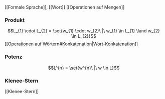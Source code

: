 [[Formale Sprache]], [[Wort]]
[[Operationen auf Mengen]]

### Produkt
$$L_{1} \cdot L_{2} = \set{w_{1} \cdot w_{2}\ |\ w_{1} \in L_{1} \land w_{2} \in L_{2}}$$
[[Operationen auf Wörtern#Konkatenation|Wort-Konkatenation]]

### Potenz
$$L^{n} = \set{w^{n}\ |\ w \in L}$$
### Klenee-Stern
[[Klenee-Stern]]

